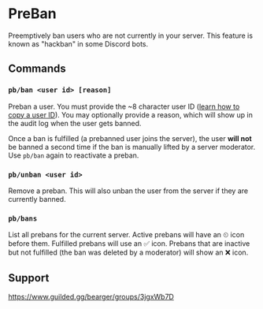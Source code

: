 # PreBan

Preemptively ban users who are not currently in your server. This feature is known as "hackban" in some Discord bots.

## Commands

### `pb/ban <user id> [reason]`

Preban a user. You must provide the ~8 character user ID ([learn how to copy a user ID](https://support.guilded.gg/hc/en-us/articles/6183962129303)). You may optionally provide a reason, which will show up in the audit log when the user gets banned.

Once a ban is fulfilled (a prebanned user joins the server), the user **will not** be banned a second time if the ban is manually lifted by a server moderator. Use `pb/ban` again to reactivate a preban.

### `pb/unban <user id>`

Remove a preban. This will also unban the user from the server if they are currently banned.

### `pb/bans`

List all prebans for the current server. Active prebans will have an ⏲ icon before them. Fulfilled prebans will use an ✅ icon. Prebans that are inactive but not fulfilled (the ban was deleted by a moderator) will show an ❌ icon.

## Support

https://www.guilded.gg/bearger/groups/3jgxWb7D
